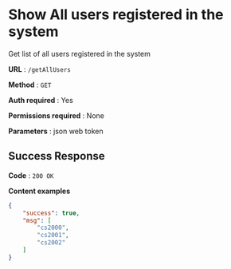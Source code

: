 # Show All users registered in the system

Get list of all users registered in the system

**URL** : `/getAllUsers`

**Method** : `GET`

**Auth required** : Yes

**Permissions required** : None

**Parameters** : json web token

## Success Response

**Code** : `200 OK`

**Content examples**


```json
{
    "success": true,
    "msg": [
        "cs2000",
        "cs2001",
        "cs2002"
    ]
}
```
